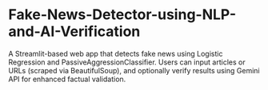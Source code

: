 # Fake-News-Detector-using-NLP-and-AI-Verification
A Streamlit-based web app that detects fake news using Logistic Regression and PassiveAggressionClassifier. Users can input articles or URLs (scraped via BeautifulSoup), and optionally verify results using Gemini API for enhanced factual validation.
